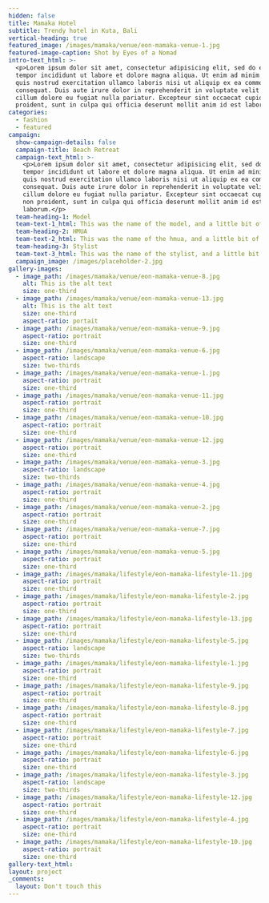 ```yaml
---
hidden: false
title: Mamaka Hotel
subtitle: Trendy hotel in Kuta, Bali
vertical-heading: true
featured_image: /images/mamaka/venue/eon-mamaka-venue-1.jpg
featured-image-caption: Shot by Eyes of a Nomad
intro-text_html: >-
  <p>Lorem ipsum dolor sit amet, consectetur adipisicing elit, sed do eiusmod
  tempor incididunt ut labore et dolore magna aliqua. Ut enim ad minim veniam,
  quis nostrud exercitation ullamco laboris nisi ut aliquip ex ea commodo
  consequat. Duis aute irure dolor in reprehenderit in voluptate velit esse
  cillum dolore eu fugiat nulla pariatur. Excepteur sint occaecat cupidatat non
  proident, sunt in culpa qui officia deserunt mollit anim id est laborum.</p>
categories:
  - fashion
  - featured
campaign:
  show-campaign-details: false
  campaign-title: Beach Retreat
  campaign-text_html: >-
    <p>Lorem ipsum dolor sit amet, consectetur adipisicing elit, sed do eiusmod
    tempor incididunt ut labore et dolore magna aliqua. Ut enim ad minim veniam,
    quis nostrud exercitation ullamco laboris nisi ut aliquip ex ea commodo
    consequat. Duis aute irure dolor in reprehenderit in voluptate velit esse
    cillum dolore eu fugiat nulla pariatur. Excepteur sint occaecat cupidatat
    non proident, sunt in culpa qui officia deserunt mollit anim id est
    laborum.</p>
  team-heading-1: Model
  team-text-1_html: This was the name of the model, and a little bit of a blurb about her.
  team-heading-2: HMUA
  team-text-2_html: This was the name of the hmua, and a little bit of a blurb about her.
  team-heading-3: Stylist
  team-text-3_html: This was the name of the stylist, and a little bit of a blurb about her.
  campaign_image: /images/placeholder-2.jpg
gallery-images:
  - image_path: /images/mamaka/venue/eon-mamaka-venue-8.jpg
    alt: This is the alt text
    size: one-third
  - image_path: /images/mamaka/venue/eon-mamaka-venue-13.jpg
    alt: This is the alt text
    size: one-third
    aspect-ratio: portait
  - image_path: /images/mamaka/venue/eon-mamaka-venue-9.jpg
    aspect-ratio: portrait
    size: one-third
  - image_path: /images/mamaka/venue/eon-mamaka-venue-6.jpg
    aspect-ratio: landscape
    size: two-thirds
  - image_path: /images/mamaka/venue/eon-mamaka-venue-1.jpg
    aspect-ratio: portrait
    size: one-third
  - image_path: /images/mamaka/venue/eon-mamaka-venue-11.jpg
    aspect-ratio: portrait
    size: one-third
  - image_path: /images/mamaka/venue/eon-mamaka-venue-10.jpg
    aspect-ratio: portrait
    size: one-third
  - image_path: /images/mamaka/venue/eon-mamaka-venue-12.jpg
    aspect-ratio: portrait
    size: one-third
  - image_path: /images/mamaka/venue/eon-mamaka-venue-3.jpg
    aspect-ratio: landscape
    size: two-thirds
  - image_path: /images/mamaka/venue/eon-mamaka-venue-4.jpg
    aspect-ratio: portrait
    size: one-third
  - image_path: /images/mamaka/venue/eon-mamaka-venue-2.jpg
    aspect-ratio: portrait
    size: one-third
  - image_path: /images/mamaka/venue/eon-mamaka-venue-7.jpg
    aspect-ratio: portrait
    size: one-third
  - image_path: /images/mamaka/venue/eon-mamaka-venue-5.jpg
    aspect-ratio: portrait
    size: one-third
  - image_path: /images/mamaka/lifestyle/eon-mamaka-lifestyle-11.jpg
    aspect-ratio: portrait
    size: one-third
  - image_path: /images/mamaka/lifestyle/eon-mamaka-lifestyle-2.jpg
    aspect-ratio: portrait
    size: one-third
  - image_path: /images/mamaka/lifestyle/eon-mamaka-lifestyle-13.jpg
    aspect-ratio: portrait
    size: one-third
  - image_path: /images/mamaka/lifestyle/eon-mamaka-lifestyle-5.jpg
    aspect-ratio: landscape
    size: two-thirds
  - image_path: /images/mamaka/lifestyle/eon-mamaka-lifestyle-1.jpg
    aspect-ratio: portrait
    size: one-third
  - image_path: /images/mamaka/lifestyle/eon-mamaka-lifestyle-9.jpg
    aspect-ratio: portrait
    size: one-third
  - image_path: /images/mamaka/lifestyle/eon-mamaka-lifestyle-8.jpg
    aspect-ratio: portrait
    size: one-third
  - image_path: /images/mamaka/lifestyle/eon-mamaka-lifestyle-7.jpg
    aspect-ratio: portrait
    size: one-third
  - image_path: /images/mamaka/lifestyle/eon-mamaka-lifestyle-6.jpg
    aspect-ratio: portrait
    size: one-third
  - image_path: /images/mamaka/lifestyle/eon-mamaka-lifestyle-3.jpg
    aspect-ratio: landscape
    size: two-thirds
  - image_path: /images/mamaka/lifestyle/eon-mamaka-lifestyle-12.jpg
    aspect-ratio: portrait
    size: one-third
  - image_path: /images/mamaka/lifestyle/eon-mamaka-lifestyle-4.jpg
    aspect-ratio: portrait
    size: one-third
  - image_path: /images/mamaka/lifestyle/eon-mamaka-lifestyle-10.jpg
    aspect-ratio: portrait
    size: one-third
gallery-text_html:
layout: project
_comments:
  layout: Don't touch this
---
```


